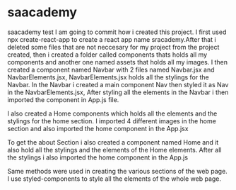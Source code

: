 # saacademy
saacademy test
I am going to commit how i created this project.
I first used npx create-react-app to create a react app name sracademy.After that i deleted some files that are not neccesary for my project from the project created, then i created a folder called components thats holds all my components and another one named assets that holds all my images.
I then created a component named Navbar with 2 files named Navbar.jsx and NavbarElements.jsx, NavbarElements.jsx holds all the stylings for the Navbar.
In the Navbar i created a main component Nav then styled it as Nav in the NavbarElements.jsx, After styling all the elements in the Navbar i then imported the component in App.js file.

I also created a Home components which holds all the elements and the stylings for the home section. I imported 4 different images in the home section and also imported the home component in the App.jsx

To get the about Section i also created a component named Home and it also hold all the stylings and the elements of the Home elements. After all the stylings i also imported the home component in the App.js

Same methods were used in creating the various sections of the web page.
I use styled-components to style all the elements of the whole web page.  
